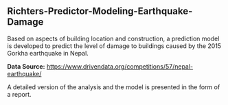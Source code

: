## Richters-Predictor-Modeling-Earthquake-Damage
Based on aspects of building location and construction, a prediction model is developed to predict the level of damage to buildings caused by the 2015 Gorkha earthquake in Nepal.
<br/>

**Data Source:** https://www.drivendata.org/competitions/57/nepal-earthquake/

A detailed version of the analysis and the model is presented in the form of a report. 
